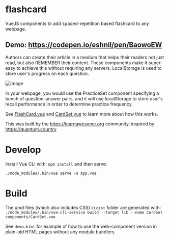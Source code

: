 # flashcard

VueJS components to add spaced-repetition based flashcard to any webpage.

## Demo: https://codepen.io/eshnil/pen/BaowoEW

Authors can create their article in a medium that helps their readers not just read, but also REMEMBER their content.
These components make it super-easy to achieve this without requiring any servers. LocalStorage is used to store user's progress on each question.

![image](https://user-images.githubusercontent.com/51651338/80756518-30143100-8b22-11ea-9fdc-2a0ff13ca007.png)

In your webpage, you would use the PracticeSet component specifying a bunch of question-answer pairs, and it will
use localStorage to store user's recall performance in order to determine practice frequency. 

See [FlashCard.vue](https://github.com/learn-awesome/flashcard/blob/master/components/FlashCard.vue) and [CardSet.vue](https://github.com/learn-awesome/flashcard/blob/master/components/CardSet.vue) to learn more about how this works.

This was built by the https://learnawesome.org community, inspired by https://quantum.country

# Develop

Install Vue CLI with: `npm install` and then serve:

`./node_modules/.bin/vue serve -o App.vue`

# Build

The umd files (which also includes CSS) in `dist` folder are generated with:
`./node_modules/.bin/vue-cli-service build --target lib --name CardSet components/CardSet.vue`

See `demo.html` for example of how to use the web-component version in plain-old HTML pages without any module bundlers

